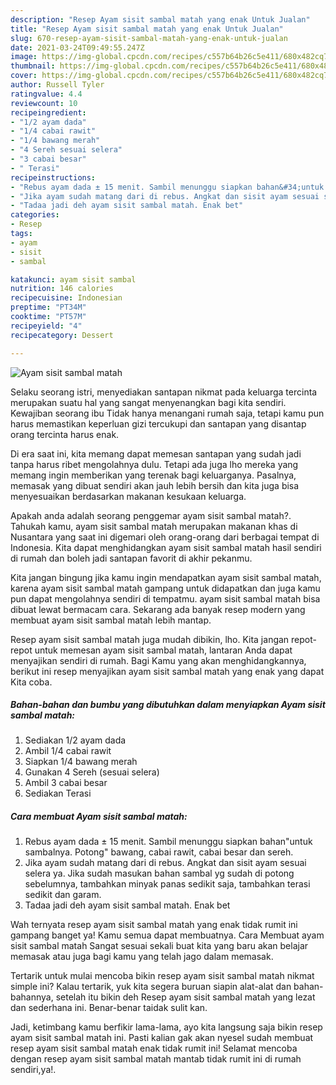```yaml
---
description: "Resep Ayam sisit sambal matah yang enak Untuk Jualan"
title: "Resep Ayam sisit sambal matah yang enak Untuk Jualan"
slug: 670-resep-ayam-sisit-sambal-matah-yang-enak-untuk-jualan
date: 2021-03-24T09:49:55.247Z
image: https://img-global.cpcdn.com/recipes/c557b64b26c5e411/680x482cq70/ayam-sisit-sambal-matah-foto-resep-utama.jpg
thumbnail: https://img-global.cpcdn.com/recipes/c557b64b26c5e411/680x482cq70/ayam-sisit-sambal-matah-foto-resep-utama.jpg
cover: https://img-global.cpcdn.com/recipes/c557b64b26c5e411/680x482cq70/ayam-sisit-sambal-matah-foto-resep-utama.jpg
author: Russell Tyler
ratingvalue: 4.4
reviewcount: 10
recipeingredient:
- "1/2 ayam dada"
- "1/4 cabai rawit"
- "1/4 bawang merah"
- "4 Sereh sesuai selera"
- "3 cabai besar"
- " Terasi"
recipeinstructions:
- "Rebus ayam dada ± 15 menit. Sambil menunggu siapkan bahan&#34;untuk sambalnya. Potong&#34; bawang, cabai rawit, cabai besar dan sereh."
- "Jika ayam sudah matang dari di rebus. Angkat dan sisit ayam sesuai selera ya. Jika sudah masukan bahan sambal yg sudah di potong sebelumnya, tambahkan minyak panas sedikit saja, tambahkan terasi sedikit dan garam."
- "Tadaa jadi deh ayam sisit sambal matah. Enak bet"
categories:
- Resep
tags:
- ayam
- sisit
- sambal

katakunci: ayam sisit sambal 
nutrition: 146 calories
recipecuisine: Indonesian
preptime: "PT34M"
cooktime: "PT57M"
recipeyield: "4"
recipecategory: Dessert

---
```



![Ayam sisit sambal matah](https://img-global.cpcdn.com/recipes/c557b64b26c5e411/680x482cq70/ayam-sisit-sambal-matah-foto-resep-utama.jpg)

Selaku seorang istri, menyediakan santapan nikmat pada keluarga tercinta merupakan suatu hal yang sangat menyenangkan bagi kita sendiri. Kewajiban seorang ibu Tidak hanya menangani rumah saja, tetapi kamu pun harus memastikan keperluan gizi tercukupi dan santapan yang disantap orang tercinta harus enak.

Di era  saat ini, kita memang dapat memesan santapan yang sudah jadi tanpa harus ribet mengolahnya dulu. Tetapi ada juga lho mereka yang memang ingin memberikan yang terenak bagi keluarganya. Pasalnya, memasak yang dibuat sendiri akan jauh lebih bersih dan kita juga bisa menyesuaikan berdasarkan makanan kesukaan keluarga. 



Apakah anda adalah seorang penggemar ayam sisit sambal matah?. Tahukah kamu, ayam sisit sambal matah merupakan makanan khas di Nusantara yang saat ini digemari oleh orang-orang dari berbagai tempat di Indonesia. Kita dapat menghidangkan ayam sisit sambal matah hasil sendiri di rumah dan boleh jadi santapan favorit di akhir pekanmu.

Kita jangan bingung jika kamu ingin mendapatkan ayam sisit sambal matah, karena ayam sisit sambal matah gampang untuk didapatkan dan juga kamu pun dapat mengolahnya sendiri di tempatmu. ayam sisit sambal matah bisa dibuat lewat bermacam cara. Sekarang ada banyak resep modern yang membuat ayam sisit sambal matah lebih mantap.

Resep ayam sisit sambal matah juga mudah dibikin, lho. Kita jangan repot-repot untuk memesan ayam sisit sambal matah, lantaran Anda dapat menyajikan sendiri di rumah. Bagi Kamu yang akan menghidangkannya, berikut ini resep menyajikan ayam sisit sambal matah yang enak yang dapat Kita coba.

<!--inarticleads1-->

##### Bahan-bahan dan bumbu yang dibutuhkan dalam menyiapkan Ayam sisit sambal matah:

1. Sediakan 1/2 ayam dada
1. Ambil 1/4 cabai rawit
1. Siapkan 1/4 bawang merah
1. Gunakan 4 Sereh (sesuai selera)
1. Ambil 3 cabai besar
1. Sediakan  Terasi




<!--inarticleads2-->

##### Cara membuat Ayam sisit sambal matah:

1. Rebus ayam dada ± 15 menit. Sambil menunggu siapkan bahan&#34;untuk sambalnya. Potong&#34; bawang, cabai rawit, cabai besar dan sereh.
1. Jika ayam sudah matang dari di rebus. Angkat dan sisit ayam sesuai selera ya. Jika sudah masukan bahan sambal yg sudah di potong sebelumnya, tambahkan minyak panas sedikit saja, tambahkan terasi sedikit dan garam.
1. Tadaa jadi deh ayam sisit sambal matah. Enak bet




Wah ternyata resep ayam sisit sambal matah yang enak tidak rumit ini gampang banget ya! Kamu semua dapat membuatnya. Cara Membuat ayam sisit sambal matah Sangat sesuai sekali buat kita yang baru akan belajar memasak atau juga bagi kamu yang telah jago dalam memasak.

Tertarik untuk mulai mencoba bikin resep ayam sisit sambal matah nikmat simple ini? Kalau tertarik, yuk kita segera buruan siapin alat-alat dan bahan-bahannya, setelah itu bikin deh Resep ayam sisit sambal matah yang lezat dan sederhana ini. Benar-benar taidak sulit kan. 

Jadi, ketimbang kamu berfikir lama-lama, ayo kita langsung saja bikin resep ayam sisit sambal matah ini. Pasti kalian gak akan nyesel sudah membuat resep ayam sisit sambal matah enak tidak rumit ini! Selamat mencoba dengan resep ayam sisit sambal matah mantab tidak rumit ini di rumah sendiri,ya!.


